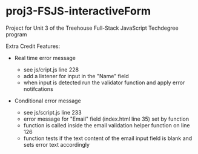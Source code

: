 # proj3-FSJS-interactiveForm
 Project for Unit 3 of the Treehouse Full-Stack JavaScript Techdegree program


Extra Credit Features:

- Real time error message
    - see js/cript.js line 228
    - add a listener for input in the "Name" field
    - when input is detected run the validator function and apply error notifcations

- Conditional error message
    - see js/script.js line 233
    - error message for "Email" field (index.html line 35) set by function
    - function is called inside the email validation helper function on line 126
    - function tests if the text content of the email input field is blank and sets error text accordingly
